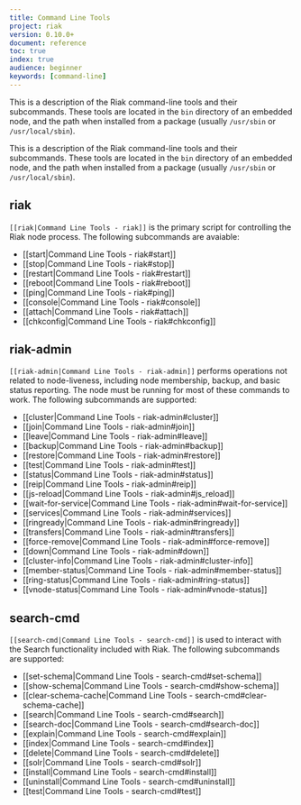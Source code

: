 ```yaml
---
title: Command Line Tools
project: riak
version: 0.10.0+
document: reference
toc: true
index: true
audience: beginner
keywords: [command-line]
---
```


This is a description of the Riak command-line tools and their subcommands.
These tools are located in the `bin` directory of an embedded node, and the path
when installed from a package (usually `/usr/sbin` or `/usr/local/sbin`).

This is a description of the Riak command-line tools and their subcommands.
These tools are located in the `bin` directory of an embedded node, and the path
when installed from a package (usually `/usr/sbin` or `/usr/local/sbin`).

## riak

`[[riak|Command Line Tools - riak]]` is the primary script for controlling the
Riak node process. The following subcommands are avaiable:

* [[start|Command Line Tools - riak#start]]
* [[stop|Command Line Tools - riak#stop]]
* [[restart|Command Line Tools - riak#restart]]
* [[reboot|Command Line Tools - riak#reboot]]
* [[ping|Command Line Tools - riak#ping]]
* [[console|Command Line Tools - riak#console]]
* [[attach|Command Line Tools - riak#attach]]
* [[chkconfig|Command Line Tools - riak#chkconfig]]

## riak-admin

`[[riak-admin|Command Line Tools - riak-admin]]` performs operations not related
to node-liveness, including node membership, backup, and basic status reporting.
The node must be running for most of these commands to work. The following
subcommands are supported:

* [[cluster|Command Line Tools - riak-admin#cluster]]
* [[join|Command Line Tools - riak-admin#join]]
* [[leave|Command Line Tools - riak-admin#leave]]
* [[backup|Command Line Tools - riak-admin#backup]]
* [[restore|Command Line Tools - riak-admin#restore]]
* [[test|Command Line Tools - riak-admin#test]]
* [[status|Command Line Tools - riak-admin#status]]
* [[reip|Command Line Tools - riak-admin#reip]]
* [[js-reload|Command Line Tools - riak-admin#js_reload]]
* [[wait-for-service|Command Line Tools - riak-admin#wait-for-service]]
* [[services|Command Line Tools - riak-admin#services]]
* [[ringready|Command Line Tools - riak-admin#ringready]]
* [[transfers|Command Line Tools - riak-admin#transfers]]
* [[force-remove|Command Line Tools - riak-admin#force-remove]]
* [[down|Command Line Tools - riak-admin#down]]
* [[cluster-info|Command Line Tools - riak-admin#cluster-info]]
* [[member-status|Command Line Tools - riak-admin#member-status]]
* [[ring-status|Command Line Tools - riak-admin#ring-status]]
* [[vnode-status|Command Line Tools - riak-admin#vnode-status]]

## search-cmd

`[[search-cmd|Command Line Tools - search-cmd]]` is used to interact with the
Search functionality included with Riak. The following subcommands are
supported:

* [[set-schema|Command Line Tools - search-cmd#set-schema]]
* [[show-schema|Command Line Tools - search-cmd#show-schema]]
* [[clear-schema-cache|Command Line Tools - search-cmd#clear-schema-cache]]
* [[search|Command Line Tools - search-cmd#search]]
* [[search-doc|Command Line Tools - search-cmd#search-doc]]
* [[explain|Command Line Tools - search-cmd#explain]]
* [[index|Command Line Tools - search-cmd#index]]
* [[delete|Command Line Tools - search-cmd#delete]]
* [[solr|Command Line Tools - search-cmd#solr]]
* [[install|Command Line Tools - search-cmd#install]]
* [[uninstall|Command Line Tools - search-cmd#uninstall]]
* [[test|Command Line Tools - search-cmd#test]]